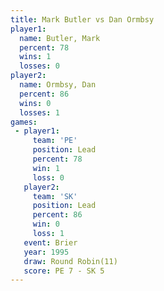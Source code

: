 ```yaml
---
title: Mark Butler vs Dan Ormbsy
player1:            
  name: Butler, Mark
  percent: 78       
  wins: 1           
  losses: 0         
player2:            
  name: Ormbsy, Dan 
  percent: 86       
  wins: 0           
  losses: 1         
games:
 - player1:        
     team: 'PE'    
     position: Lead
     percent: 78   
     win: 1        
     loss: 0       
   player2:        
     team: 'SK'    
     position: Lead
     percent: 86   
     win: 0        
     loss: 1       
   event: Brier         
   year: 1995           
   draw: Round Robin(11)
   score: PE 7 - SK 5   
---
```

